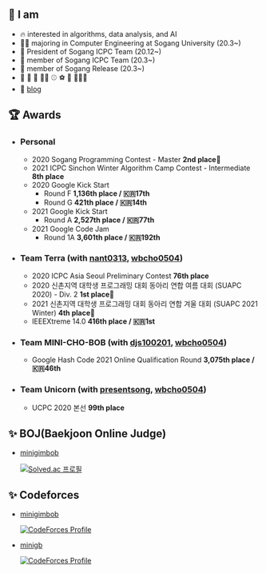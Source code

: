 ## :dragon_face: I am

  - :fire: interested in algorithms, data analysis, and AI
  - 👩‍💻 majoring in Computer Engineering at Sogang University (20.3~)
  - :balloon: President of Sogang ICPC Team (20.12~)
  - :balloon: member of Sogang ICPC Team (20.3~)
  - :penguin: member of Sogang Release (20.3~)
  - :sparkling_heart: :violin: :cupcake: :woman_cook: :baseball: :soccer: :bowling: :ping_pong:🧘‍♀️ 
  - :pencil: [blog](http://minigb.tistory.com/)

## :trophy: Awards
- ### Personal
  - 2020 Sogang Programming Contest - Master  **2nd place**🥈
  - 2021 ICPC Sinchon Winter Algorithm Camp Contest - Intermediate  **8th place**
  - 2020 Google Kick Start
    - Round F  **1,136th place / :kr:17th**
    - Round G  **421th place / :kr:14th**
  - 2021 Google Kick Start
    - Round A  **2,527th place / :kr:77th**
  - 2021 Google Code Jam
    - Round 1A **3,601th place / :kr:192th**
- ### Team Terra (with [nant0313](https://github.com/nant0313), [wbcho0504](https://github.com/1bin01))
  - 2020 ICPC Asia Seoul Preliminary Contest  **76th place**
  - 2020 신촌지역 대학생 프로그래밍 대회 동아리 연합 여름 대회 (SUAPC 2020) - Div. 2  **1st place**🥇
  - 2021 신촌지역 대학생 프로그래밍 대회 동아리 연합 겨울 대회 (SUAPC 2021 Winter)  **4th place**🥉
  - IEEEXtreme 14.0  **416th place / :kr:1st**
- ### Team MINI-CHO-BOB (with [djs100201](https://www.acmicpc.net/user/djs100201), [wbcho0504](https://github.com/1bin01))
  - Google Hash Code 2021 Online Qualification Round  **3,075th place / :kr:46th**
- ### Team Unicorn (with [presentsong](https://www.acmicpc.net/user/presentsong), [wbcho0504](https://github.com/1bin01))
  - UCPC 2020 본선 **99th place**


## :sparkles: BOJ(Baekjoon Online Judge)
- [minigimbob](https://www.acmicpc.net/user/minigimbob)

  [![Solved.ac 프로필](http://mazassumnida.wtf/api/v2/generate_badge?boj=minigimbob)](https://solved.ac/minigimbob)


## :sparkles: Codeforces
- [minigimbob](https://codeforces.com/profile/minigimibob)

  [![CodeForces Profile](https://cf.leed.at?id=minigimbob)](https://codeforces.com/profile/minigimbob)

- [minigb](https://codeforces.com/profile/minigb)

  [![CodeForces Profile](https://cf.leed.at?id=minigb)](https://codeforces.com/profile/minigb)
